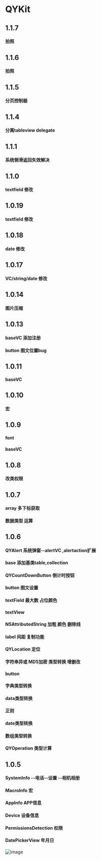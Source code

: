 # QYKit

##   1.1.7
#### 拍照

##   1.1.6
#### 拍照

##   1.1.5
#### 分页控制器

##   1.1.4
#### 分离tableview delegate

##   1.1.1
#### 系统侧滑返回失效解决

##   1.1.0
#### textfield   修改

##   1.0.19
#### textfield   修改

##   1.0.18
#### date   修改

##   1.0.17
#### VC/string/date   修改


##   1.0.14
#### 图片压缩

##   1.0.13
#### baseVC  添加注册
#### button 图文位置bug   

##   1.0.11
#### baseVC 

##   1.0.10
#### 宏

##   1.0.9
####  font
#### baseVC

##   1.0.8
####   改类权限

##   1.0.7
#### array                                      多下标获取
####  数据类型   运算

##   1.0.6
####  QYAlert                                  系统弹窗--alertVC ,alertaction扩展
####  base                                      添加基类table,collection
####  QYCountDownButton           倒计时按钮
####  button                                   图文设置
####  textField                                最大数     占位颜色
####  textView
####  NSAttributedString               加粗   颜色  删除线
####  label                                      间距    复制功能
####  QYLocation                          定位
####  字符串异或                           MD5加密  类型转换   增删改
####  button
####  字典类型转换
####  data类型转换
####  正则
####  date类型转换
####  数组类型转换
####  QYOperation                         类型计算


##   1.0.5
#### SystemInfo    --电话--设置 --相机相册
#### MacroInfo              宏
#### AppInfo              APP信息
#### Device 设备信息
#### PermissionsDetection    权限
#### DatePickerView          年月日

![image](https://github.com/MemoryKing/YJSwiftKit/blob/master/导图.png)
